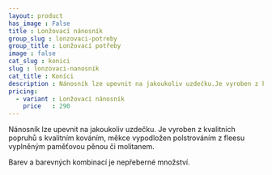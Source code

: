 ```yaml
---
layout: product
has_image : False
title : Lonžovací nánosník
group_slug : lonzovaci-potreby
group_title : Lonžovací potřeby
image : false
cat_slug : konici
slug : lonzovaci-nanosnik
cat_title : Koníci
description : Nánosník lze upevnit na jakoukoliv uzdečku.Je vyroben z kvalitních popruhů s kvalitním kováním, měkce vypodložen polstrováním z fleesu vyplněným paměťovou pěnou či molitanem.
pricing:
  - variant : Lonžovací nánosník
    price   : 290
---
```


Nánosník lze upevnit na jakoukoliv uzdečku.
Je vyroben z kvalitních popruhů s kvalitním kováním, měkce vypodložen polstrováním z fleesu vyplněným paměťovou pěnou či molitanem.

Barev a barevných kombinací je nepřeberné množství.

